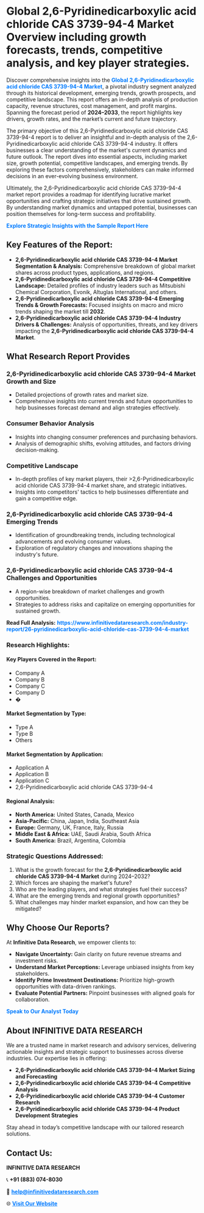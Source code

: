 <h1>Global 2,6-Pyridinedicarboxylic acid chloride CAS 3739-94-4 Market Overview including growth forecasts, trends, competitive analysis, and key player strategies.</h1>
<p>
Discover comprehensive insights into the 
<a href="https://www.infinitivedataresearch.com/industry-report/26-pyridinedicarboxylic-acid-chloride-cas-3739-94-4-market" rel="dofollow" style="color: #007BFF; text-decoration: none;"><strong>Global 2,6-Pyridinedicarboxylic acid chloride CAS 3739-94-4 Market</strong></a>, a pivotal industry segment analyzed through its historical development, emerging trends, growth prospects, and competitive landscape. This report offers an in-depth analysis of production capacity, revenue structures, cost management, and profit margins. Spanning the forecast period of <strong>2024–2033</strong>, the report highlights key drivers, growth rates, and the market’s current and future trajectory.
</p>
<p>
The primary objective of this 2,6-Pyridinedicarboxylic acid chloride CAS 3739-94-4 report is to deliver an insightful and in-depth analysis of the 2,6-Pyridinedicarboxylic acid chloride CAS 3739-94-4 industry. It offers businesses a clear understanding of the market's current dynamics and future outlook. The report dives into essential aspects, including market size, growth potential, competitive landscapes, and emerging trends. By exploring these factors comprehensively, stakeholders can make informed decisions in an ever-evolving business environment.
</p>
<p>
Ultimately, the 2,6-Pyridinedicarboxylic acid chloride CAS 3739-94-4 market report provides a roadmap for identifying lucrative market opportunities and crafting strategic initiatives that drive sustained growth. By understanding market dynamics and untapped potential, businesses can position themselves for long-term success and profitability.
</p>
<p>
<a href="https://www.infinitivedataresearch.com/request-sample/reportId=112248" style="color: #007BFF; text-decoration: none;"><strong>Explore Strategic Insights with the Sample Report Here</strong></a>
</p>

<h2>Key Features of the Report:</h2>
<ul>
<li><strong>2,6-Pyridinedicarboxylic acid chloride CAS 3739-94-4 Market Segmentation & Analysis:</strong> Comprehensive breakdown of global market shares across product types, applications, and regions.</li>
<li><strong>2,6-Pyridinedicarboxylic acid chloride CAS 3739-94-4 Competitive Landscape:</strong> Detailed profiles of industry leaders such as Mitsubishi Chemical Corporation, Evonik, Altuglas International, and others.</li>
<li><strong>2,6-Pyridinedicarboxylic acid chloride CAS 3739-94-4 Emerging Trends & Growth Forecasts:</strong> Focused insights on macro and micro trends shaping the market till <strong>2032</strong>.</li>
<li><strong>2,6-Pyridinedicarboxylic acid chloride CAS 3739-94-4 Industry Drivers & Challenges:</strong> Analysis of opportunities, threats, and key drivers impacting the <strong>2,6-Pyridinedicarboxylic acid chloride CAS 3739-94-4 Market</strong>.</li>
</ul>

<h2>What Research Report Provides</h2>
<h3>2,6-Pyridinedicarboxylic acid chloride CAS 3739-94-4 Market Growth and Size</h3>
<ul>
<li>Detailed projections of growth rates and market size.</li>
<li>Comprehensive insights into current trends and future opportunities to help businesses forecast demand and align strategies effectively.</li>
</ul>

<h3>Consumer Behavior Analysis</h3>
<ul>
<li>Insights into changing consumer preferences and purchasing behaviors.</li>
<li>Analysis of demographic shifts, evolving attitudes, and factors driving decision-making.</li>
</ul>

<h3>Competitive Landscape</h3>
<ul>
<li>In-depth profiles of key market players, their >2,6-Pyridinedicarboxylic acid chloride CAS 3739-94-4 market share, and strategic initiatives.</li>
<li>Insights into competitors' tactics to help businesses differentiate and gain a competitive edge.</li>
</ul>

<h3>2,6-Pyridinedicarboxylic acid chloride CAS 3739-94-4 Emerging Trends</h3>
<ul>
<li>Identification of groundbreaking trends, including technological advancements and evolving consumer values.</li>
<li>Exploration of regulatory changes and innovations shaping the industry's future.</li>
</ul>

<h3>2,6-Pyridinedicarboxylic acid chloride CAS 3739-94-4 Challenges and Opportunities</h3>
<ul>
<li>A region-wise breakdown of market challenges and growth opportunities.</li>
<li>Strategies to address risks and capitalize on emerging opportunities for sustained growth.</li>
</ul>
<p><strong>Read Full Analysis:</strong> <a href="https://www.infinitivedataresearch.com/industry-report/26-pyridinedicarboxylic-acid-chloride-cas-3739-94-4-market" rel="dofollow" style="color: #007BFF; text-decoration: none;"><strong>https://www.infinitivedataresearch.com/industry-report/26-pyridinedicarboxylic-acid-chloride-cas-3739-94-4-market</strong></a></p>
<h3>Research Highlights:</h3>
<h4>Key Players Covered in the Report:</h4>
<ul><li>Company A</li><li>Company B</li><li>Company C</li><li>Company D</li><li>�</li></ul>
<h4>Market Segmentation by Type:</h4>
<ul><li>Type A</li><li>Type B</li><li>Others</li></ul>
<h4>Market Segmentation by Application:</h4>
<ul><li>Application A</li><li>Application B</li><li>Application C</li><li>2,6-Pyridinedicarboxylic acid chloride CAS 3739-94-4</li></ul>

<h4>Regional Analysis:</h4>
<ul>
<li><strong>North America:</strong> United States, Canada, Mexico</li>
<li><strong>Asia-Pacific:</strong> China, Japan, India, Southeast Asia</li>
<li><strong>Europe:</strong> Germany, UK, France, Italy, Russia</li>
<li><strong>Middle East & Africa:</strong> UAE, Saudi Arabia, South Africa</li>
<li><strong>South America:</strong> Brazil, Argentina, Colombia</li>
</ul>

<h3>Strategic Questions Addressed:</h3>
<ol>
<li>What is the growth forecast for the <strong>2,6-Pyridinedicarboxylic acid chloride CAS 3739-94-4 Market</strong> during 2024–2032?</li>
<li>Which forces are shaping the market's future?</li>
<li>Who are the leading players, and what strategies fuel their success?</li>
<li>What are the emerging trends and regional growth opportunities?</li>
<li>What challenges may hinder market expansion, and how can they be mitigated?</li>
</ol>

<h2>Why Choose Our Reports?</h2>
<p>At <strong>Infinitive Data Research</strong>, we empower clients to:</p>
<ul>
<li><strong>Navigate Uncertainty:</strong> Gain clarity on future revenue streams and investment risks.</li>
<li><strong>Understand Market Perceptions:</strong> Leverage unbiased insights from key stakeholders.</li>
<li><strong>Identify Prime Investment Destinations:</strong> Prioritize high-growth opportunities with data-driven rankings.</li>
<li><strong>Evaluate Potential Partners:</strong> Pinpoint businesses with aligned goals for collaboration.</li>
</ul>
<p><a href="https://www.infinitivedataresearch.com/industry-report/26-pyridinedicarboxylic-acid-chloride-cas-3739-94-4-market" rel="dofollow" style="color: #007BFF; text-decoration: none;"><strong>Speak to Our Analyst Today</strong></a></p>

<h2>About INFINITIVE DATA RESEARCH</h2>
<p>We are a trusted name in market research and advisory services, delivering actionable insights and strategic support to businesses across diverse industries. Our expertise lies in offering:</p>
<ul>
<li><strong>2,6-Pyridinedicarboxylic acid chloride CAS 3739-94-4 Market Sizing and Forecasting</strong></li>
<li><strong>2,6-Pyridinedicarboxylic acid chloride CAS 3739-94-4 Competitive Analysis</strong></li>
<li><strong>2,6-Pyridinedicarboxylic acid chloride CAS 3739-94-4 Customer Research</strong></li>
<li><strong>2,6-Pyridinedicarboxylic acid chloride CAS 3739-94-4 Product Development Strategies</strong></li>
</ul>
<p>Stay ahead in today’s competitive landscape with our tailored research solutions.</p>

<h2>Contact Us:</h2>
<p><strong>INFINITIVE DATA RESEARCH</strong></p>
<p>📞 <strong>+91 (883) 074-8030</strong></p>
<p>📧 <strong><a href="mailto:help@infinitivedataresearch.com" style="color: #007BFF;">help@infinitivedataresearch.com</a></strong></p>
<p>🌐 <strong><a href="https://www.infinitivedataresearch.com" rel="dofollow" style="color: #007BFF;">Visit Our Website</a></strong></p>